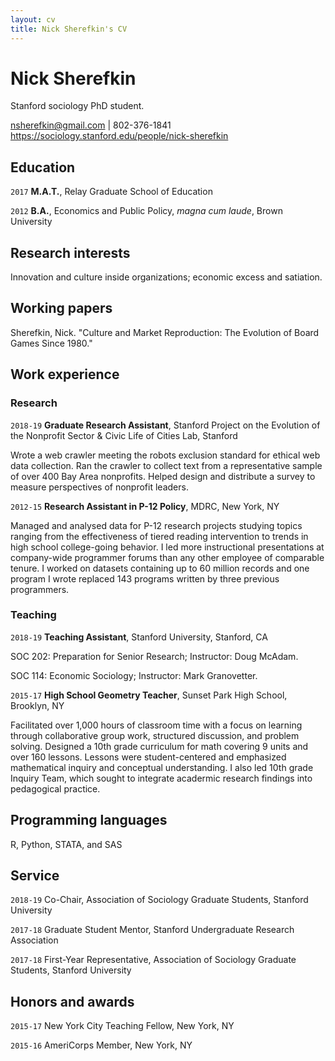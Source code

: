 ```yaml
---
layout: cv
title: Nick Sherefkin's CV
---
```

# Nick Sherefkin
Stanford sociology PhD student.

<div id="webaddress">
<a href="nsherefkin@gmail.com">nsherefkin@gmail.com</a> | 802-376-1841
</div>
<div id="webaddress">
<a href="https://sociology.stanford.edu/people/nick-sherefkin">https://sociology.stanford.edu/people/nick-sherefkin</a>
</div>

## Education

`2017`
__M.A.T.__, Relay Graduate School of Education

`2012`
__B.A.__, Economics and Public Policy, *magna cum laude*, Brown University 


## Research interests

Innovation and culture inside organizations; economic excess and satiation.


## Working papers <!--- Publications and working papers --->

Sherefkin, Nick. "Culture and Market Reproduction: The Evolution of Board Games Since 1980."


## Work experience

### Research
`2018-19`
__Graduate Research Assistant__, Stanford Project on the Evolution of the Nonprofit Sector & Civic Life of Cities Lab, Stanford 

Wrote a web crawler meeting the robots exclusion standard for ethical web data collection. Ran the crawler to collect text from a representative sample of over 400 Bay Area nonprofits. Helped design and distribute a survey to measure perspectives of nonprofit leaders. 

`2012-15`
__Research Assistant in P-12 Policy__, MDRC, New York, NY

Managed and analysed data for P-12 research projects studying topics ranging from the effectiveness of tiered reading intervention to trends in high school college-going behavior. I led more instructional presentations at company-wide programmer forums than any other employee of comparable tenure. I worked on datasets containing up to 60 million records and one program I wrote replaced 143 programs written by three previous programmers.


### Teaching
`2018-19`
__Teaching Assistant__, Stanford University, Stanford, CA

SOC 202: Preparation for Senior Research; Instructor: Doug McAdam.

SOC 114: Economic Sociology; Instructor: Mark Granovetter.

`2015-17`
__High School Geometry Teacher__, Sunset Park High School, Brooklyn, NY

Facilitated over 1,000 hours of classroom time with a focus on learning through collaborative group work, structured discussion, and problem solving. Designed a 10th grade curriculum for math covering 9 units and over 160 lessons. Lessons were student-centered and emphasized mathematical inquiry and conceptual understanding. I also led 10th grade Inquiry Team, which sought to integrate acadermic research findings into pedagogical practice.


## Programming languages

R, Python, STATA, and SAS


## Service

`2018-19`
Co-Chair, Association of Sociology Graduate Students, Stanford University

`2017-18` 
Graduate Student Mentor, Stanford Undergraduate Research Association

`2017-18` 
First-Year Representative, Association of Sociology Graduate Students, Stanford University


## Honors and awards

`2015-17`
New York City Teaching Fellow, New York, NY

`2015-16`
AmeriCorps Member, New York, NY

<!-- ### Footer Last updated: March 2019 -->


